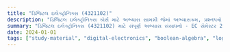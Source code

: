 ```yaml
---
title: "ડિજિટલ ઇલેક્ટ્રોનિક્સ (4321102)"
description: "ડિજિટલ ઇલેક્ટ્રોનિક્સ કોર્સ માટે અભ્યાસ સામગ્રી જેમાં અભ્યાસક્રમ, પ્રશ્નપત્રો અને સોલ્યુશન્સ શામેલ છે"
summary: "ડિજિટલ ઇલેક્ટ્રોનિક્સ (4321102) માટે સંપૂર્ણ અભ્યાસ સંસાધનો - EC સેમેસ્ટર 2"
date: 2024-01-01
tags: ["study-material", "digital-electronics", "boolean-algebra", "logic-gates", "semester-2", "ec", "4321102"]
---
```


